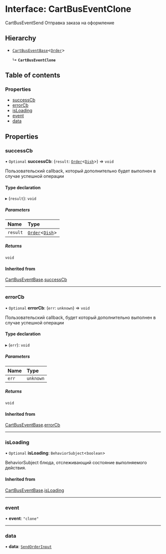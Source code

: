# Interface: CartBusEventClone

CartBusEventSend
Отправка заказа на оформление

## Hierarchy

- [`CartBusEventBase`](CartBusEventBase.md)\<[`Order`](Order.md)\>

  ↳ **`CartBusEventClone`**

## Table of contents

### Properties

- [successCb](CartBusEventClone.md#successcb)
- [errorCb](CartBusEventClone.md#errorcb)
- [isLoading](CartBusEventClone.md#isloading)
- [event](CartBusEventClone.md#event)
- [data](CartBusEventClone.md#data)

## Properties

### successCb

• `Optional` **successCb**: (`result`: [`Order`](Order.md)\<[`Dish`](Dish.md)\>) => `void`

Пользовательский callback, который дополнительно будет выполнен в случае успешной операции

#### Type declaration

▸ (`result`): `void`

##### Parameters

| Name | Type |
| :------ | :------ |
| `result` | [`Order`](Order.md)\<[`Dish`](Dish.md)\> |

##### Returns

`void`

#### Inherited from

[CartBusEventBase](CartBusEventBase.md).[successCb](CartBusEventBase.md#successcb)

___

### errorCb

• `Optional` **errorCb**: (`err`: `unknown`) => `void`

Пользовательский callback, будет который дополнительно  выполнен в случае успешной операции

#### Type declaration

▸ (`err`): `void`

##### Parameters

| Name | Type |
| :------ | :------ |
| `err` | `unknown` |

##### Returns

`void`

#### Inherited from

[CartBusEventBase](CartBusEventBase.md).[errorCb](CartBusEventBase.md#errorcb)

___

### isLoading

• `Optional` **isLoading**: `BehaviorSubject`\<`boolean`\>

BehaviorSubject блюда, отслеживающий состояние выполняемого действия.

#### Inherited from

[CartBusEventBase](CartBusEventBase.md).[isLoading](CartBusEventBase.md#isloading)

___

### event

• **event**: ``"clone"``

___

### data

• **data**: [`SendOrderInput`](SendOrderInput.md)
